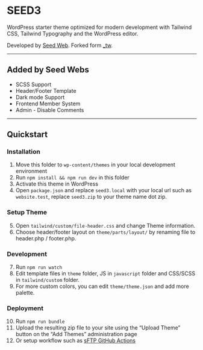 SEED3
====

WordPress starter theme optimized for modern development with Tailwind CSS, Tailwind Typography and the WordPress editor.

Developed by [Seed Web](https://seedwebs.com/). Forked form [\_tw](https://github.com/gregsullivan/_tw).

---

## Added by Seed Webs

- SCSS Support
- Header/Footer Template
- Dark mode Support
- Frontend Member System
- Admin - Disable Comments

---

## Quickstart

### Installation

1. Move this folder to `wp-content/themes` in your local development environment
2. Run `npm install && npm run dev` in this folder
3. Activate this theme in WordPress
4. Open `package.json` and replace `seed3.local` with your local url such as `website.test`, replace `seed3.zip` to your theme name dot zip.

### Setup Theme

5. Open `tailwind/custom/file-header.css` and change Theme information.
6. Choose header/footer layout on `theme/parts/layout/` by renaming file to header.php / footer.php.

### Development

7. Run `npm run watch`
8. Edit template files in `theme` folder, JS in `javascript` folder and CSS/SCSS in `tailwind/custom` folder.
9. For more custom colors, you can edit `theme/theme.json` and add more palette.

### Deployment

10. Run `npm run bundle`
11. Upload the resulting zip file to your site using the “Upload Theme” button on the “Add Themes” administration page
12. Or setup workflow such as [sFTP GitHub Actions](https://mennwebs.com/stories/github-action-push-deploy-sftp/)
